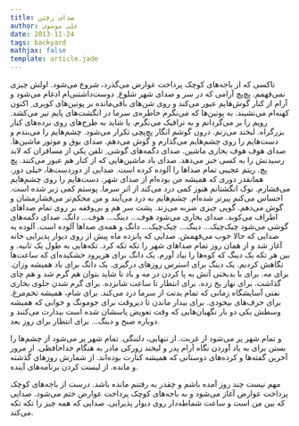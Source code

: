 ```yaml
---
title: صدای رفتن
author: علی موسوی
date: 2013-11-24
tags: backyard
mathjax: false
template: article.jade
---
```


تاکسی که از باجه‌های کوچک پرداخت عوارض می‌گذرد، شروع می‌شود. اولش چیزی نمی‌فهمم. پچ‌پچ آرامی که در سر و صدای شهر شلوغ ِ دوست‌داشتنی‌ام ادغام می‌شود و آرام از کنار گوش‌هایم عبور می‌کند و روی شن‌های باقی‌مانده بر پوتین‌های کویری ِ اکنون کهنه‌ام می‌نشیند. به پوتین‌ها که می‌نگرم خاطره‌ی سرما در انگشت‌های پایم تیر می‌کشد. رویم را بر می‌گردانم و به ترافیک می‌نگرم. یا شاید به طرح‌های روی نرده‌های کنار بزرگراه. لبخند می‌زنم. درون گوشم انگار پچ‌پچی تکرار می‌شود. چشم‌هایم را می‌بندم و دست‌هایم را روی چشم‌هایم می‌گذارم و گوش می‌دهم. صدای بوق و موتور ماشین‌ها. صدای هوف هوف بخاری ماشین. صدای دگمه‌های گوشی ِ تلفن یکی از مسافران که لابد رسیدنش را به کسی خبر می‌دهد. صدای باد ماشین‌هایی که از کنار هم عبور می‌کنند. پچ پچ. ریتم عجیبی تمام صداها را آلوده کرده است. صدایی از دوردست‌ها، خیلی دور. همانقدر دوری که همیشه من بوده‌ام از صدای شهر. دست‌هایم را روی چشم‌هایم می‌فشارم. نوک انگشتانم هنوز کمی درد می‌کند از اثر سرما. پوستم کمی زبر شده است. احساس می‌کنم پیرتر شده‌ام. چشم‌هایم به درد می‌آیند و من محکم‌تر می‌فشارمشان و گوش می‌دهم. گویی چیزی ضربه می‌زند. پشت سر هم و بی‌وقفه بر روی تمام صداهای اطراف می‌کوبد. صدای بخاری می‌شود هوف... دینگ... هوف... دانگ. صدای دگمه‌های گوشی می‌شود چیک‌چیک... دینگ... چیک‌چیک... دانگ و همه‌ی صداها آلوده است. آلوده به صدایی که حالا خوب می‌فهمش. صدایی که پانزده ماه پیش از روی دیوار پذیرایی خانه آغاز شد و از همان روز تمام صداهای شهر را تکه تکه کرد. تکه‌هایی به طول یک ثانیه. و بین هر تکه یک دینگ که کوه‌ها را بیاد آورم. یک دانگ برای هریرود خشکیده‌ای که ساعت‌ها نگاهش کردیم. یک دینگ برای استرس روزهای درگیری. یک دانگ برای باد همیشه وزان. برای مه. برای با بدبختی آتش به پا کردن در مه و باد تا شاید بتوان هم گرم شد و هم چای گذاشت. برای نهار یخ زده. برای انتظار تا ساعت شانزده. برای گرم شدن جلوی بخاری نفتی آسایشگاه زمانی که تمام بدنت از سرما درد می‌کند. برای شام، همیشه تخم‌مرغ. برای حرف‌های بیخودی. برای بیدار ماندن تا دیروقت برای جومونگ و خوابی که همیشه وسطش یکی دو بار نگهبان‌هایی که وقت تعویض پاسشان شده است بیدارت می‌کنند و دوباره صبح و دینگ... برای انتظار برای روز بعد.

و تمام شهر پر می‌شود از غربت. از تنهایی، دلتنگی. تمام شهر پر می‌شود از چشم‌ها را بستن برای به یاد آوردن نگاه آرام پدر و لبخند زورکی مادر به هنگام خداحافظی. از مرور آخرین گفته‌ها و کرده‌های دوستانی که همیشه کنارت بوده‌اند. از شمارش روزهای گذشته و مانده. از لیست کردن برنامه‌های آینده.

مهم نیست چند روز آمده باشم و چقدر به رفتنم مانده باشد. درست از باجه‌های کوچک پرداخت عوارض آغاز می‌شود و به باجه‌های کوچک پرداخت عوارض ختم می‌شود. صدایی که بین من است و ساعت شماطه‌دار روی دیوار پذیرایی. صدایی که همه چیز را تکه تکه می‌کند.

